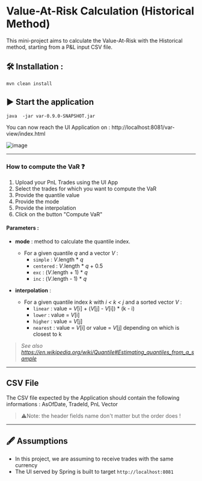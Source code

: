 # Value-At-Risk Calculation (Historical Method)

This mini-project aims to calculate the Value-At-Risk with the Historical method, starting from a P&L input CSV file.

## 🛠️ Installation :

```shell script
mvn clean install
```

## ▶️ Start the application

```shell script
java  -jar var-0.9.0-SNAPSHOT.jar
```

You can now reach the UI Application on : http://localhost:8081/var-view/index.html

![image](https://github.com/EricDallAgnol/value-at-risk-calculation/assets/83015366/7cab3ef5-379a-4ebb-8179-d1c8ffcc7dc6)

--------
### How to compute the VaR ❓

1. Upload your PnL Trades using the UI App
2. Select the trades for which you want to compute the VaR
3. Provide the quantile value
4. Provide the mode
5. Provide the interpolation
6. Click on the button "Compute VaR"

#### Parameters :
- **mode** : method to calculate the quantile index.
  - For a given quantile *q* and a vector *V* :
    -  `simple` : *V*.length * *q*
    -  `centered` : *V*.length * *q* + 0.5
    -  `exc` : (*V*.length + 1) * *q*
    -  `inc` : (*V*.length - 1) * *q*
      
- **interpolation** :
  - For a given quantile index *k* with *i < k < j* and  a sorted vector *V* :
    - `linear` : value = *V*[i] + (*V*[j] - *V*[i]) * (k - i)
    - `lower` : value = *V*[i]
    - `higher` : value = *V*[j]
    - `nearest` : value = *V*[i] or value = *V*[j] depending on which is closest to k

> *See also https://en.wikipedia.org/wiki/Quantile#Estimating_quantiles_from_a_sample*
--------
## CSV File

The CSV file expected by the Application should contain the following informations : AsOfDate, TradeId, PnL Vector
> ⚠️Note: the header fields name don't matter but the order does !

--------
## 🖋️ Assumptions

- In this project, we are assuming to receive trades with the same currency
- The UI served by Spring is built to target `http://localhost:8081`
